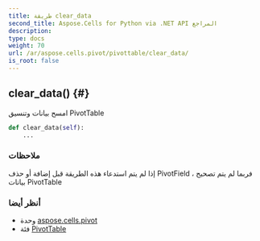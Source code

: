 ```yaml
---
title: طريقة clear_data
second_title: Aspose.Cells for Python via .NET API المراجع
description:
type: docs
weight: 70
url: /ar/aspose.cells.pivot/pivottable/clear_data/
is_root: false
---
```

##  clear_data() {#}
امسح بيانات وتنسيق PivotTable



```python
def clear_data(self):
    ...
```


###  ملاحظات

إذا لم يتم استدعاء هذه الطريقة قبل إضافة أو حذف PivotField ، فربما لم يتم تصحيح بيانات PivotTable


###  أنظر أيضا

* وحدة [aspose.cells.pivot](../../)
* فئة [PivotTable](/cells/python-net/ar/aspose.cells.pivot/pivottable)
